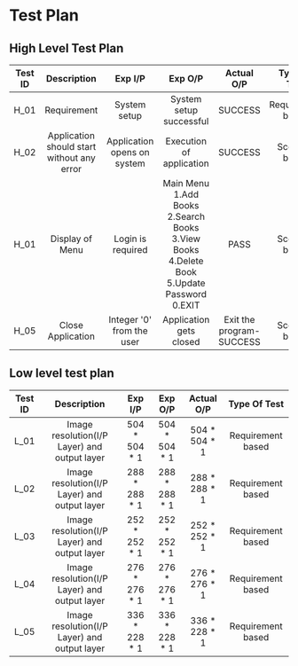 # Test Plan

## High Level Test Plan

| Test ID |                 Description                |                    Exp I/P                    |          Exp O/P         | Actual O/P |    Type Of Test   |
|:-------:|:------------------------------------------:|:---------------------------------------------:|:------------------------:|:----------:|:-----------------:|
| H_01    | Requirement                                | System setup                                  | System setup successful  | SUCCESS    | Requirement based |
| H_02    | Application should start without any error | Application opens on system                   | Execution of application | SUCCESS    | Scenario based    |
| H_01|Display of Menu| Login is required | Main Menu<br>1.Add Books<br>2.Search Books<br>3.View Books<br>4.Delete Book<br> 5.Update Password<br>0.EXIT| PASS | Scenario based|
| H_05    | Close Application                          | Integer '0' from the user  | Application gets closed  | Exit the program-SUCCESS    | Scenario based    |


## Low level test plan


| Test ID |    Description    |                    Exp I/P                    |         Exp O/P         |    Actual O/P  |  Type Of Test  |
|:-------:|:-----------------:|:---------------------------------------------:|:-----------------------:|:--------------:|:--------------:|
| L_01    | Image resolution(I/P Layer) and output layer | 504 * 504 * 1 | 504 * 504 * 1 | 504 * 504 * 1 | Requirement based |
| L_02    | Image resolution(I/P Layer) and output layer | 288 * 288 * 1 | 288 * 288 * 1 | 288 * 288 * 1 | Requirement based |
| L_03    | Image resolution(I/P Layer) and output layer | 252 * 252 * 1 | 252 * 252 * 1 | 252 * 252 * 1 | Requirement based |
| L_04    | Image resolution(I/P Layer) and output layer | 276 * 276 * 1 | 276 * 276 * 1 | 276 * 276 * 1 | Requirement based |
| L_05    | Image resolution(I/P Layer) and output layer | 336 * 228 * 1 | 336 * 228 * 1 | 336 * 228 * 1 | Requirement based |
